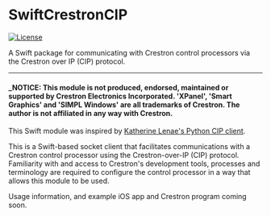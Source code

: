 # SwiftCrestronCIP
[![License](https://img.shields.io/github/license/cbw/SwiftCrestronCIP)](https://github.com/cbw/SwiftCrestronCIP/blob/master/LICENSE)

A Swift package for communicating with Crestron control processors via the Crestron over IP (CIP) protocol.

---

#### _NOTICE: This module is not produced, endorsed, maintained or supported by Crestron Electronics Incorporated. 'XPanel', 'Smart Graphics' and 'SIMPL Windows' are all trademarks of Crestron. The author is not affiliated in any way with Crestron.

This Swift module was inspired by [Katherine Lenae's Python CIP client](https://github.com/klenae/python-cipclient).

This is a Swift-based socket client that facilitates communications with a Crestron control processor using the Crestron-over-IP (CIP) protocol. Familiarity with and access to Crestron's development tools, processes and terminology are required to configure the control processor in a way that allows this module to be used.

Usage information, and example iOS app and Crestron program coming soon.
